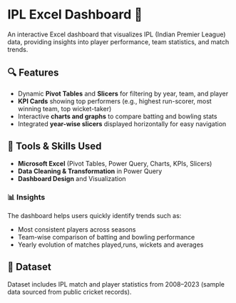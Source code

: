 # IPL Excel Dashboard 🏏
An interactive Excel dashboard that visualizes IPL (Indian Premier League) data, providing insights into player performance, team statistics, and match trends.
## 🔍 Features
* Dynamic **Pivot Tables** and **Slicers** for filtering by year, team, and player
* **KPI Cards** showing top performers (e.g., highest run-scorer, most winning team, top wicket-taker)
* Interactive **charts and graphs** to compare batting and bowling stats
* Integrated **year-wise slicers** displayed horizontally for easy navigation
## 🧠 Tools & Skills Used
* **Microsoft Excel** (Pivot Tables, Power Query, Charts, KPIs, Slicers)
* **Data Cleaning & Transformation** in Power Query
* **Dashboard Design** and Visualization
### 📊 Insights
The dashboard helps users quickly identify trends such as:
* Most consistent players across seasons
* Team-wise comparison of batting and bowling performance
* Yearly evolution of matches played,runs, wickets and averages
## 📂 Dataset
Dataset includes IPL match and player statistics from 2008–2023 (sample data sourced from public cricket records).
